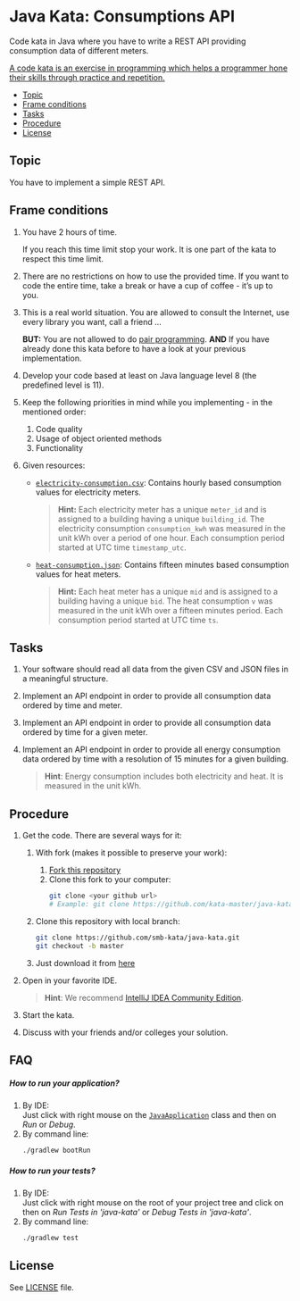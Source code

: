 # Java Kata: Consumptions API

Code kata in Java where you have to write a REST API providing consumption data of different meters.

[A code kata is an exercise in programming which helps a programmer hone their skills through practice and repetition.](https://en.wikipedia.org/wiki/Kata_(programming))

* [Topic](#topic)
* [Frame conditions](#frame-conditions)
* [Tasks](#tasks)
* [Procedure](#procedure)
* [License](#license)

## Topic

You have to implement a simple REST API.

## Frame conditions

1. You have 2 hours of time.

   If you reach this time limit stop your work.
   It is one part of the kata to respect this time limit.
   
2. There are no restrictions on how to use the provided time.
   If you want to code the entire time, take a break or have a cup of coffee - it’s up to you.

3. This is a real world situation. You are allowed to consult the Internet, use every library you want, call a friend ...

   **BUT:** You are not allowed to do [pair programming](https://en.wikipedia.org/wiki/Pair_programming).
   **AND** If you have already done this kata before to have a look at your previous implementation.

4. Develop your code based at least on Java language level 8 (the predefined level is 11).

5. Keep the following priorities in mind while you implementing - in the mentioned order:
   1. Code quality
   2. Usage of object oriented methods
   3. Functionality

6. Given resources:

   * [`electricity-consumption.csv`](src/main/resources/data/electricity-consumption.csv): Contains hourly based consumption values for electricity meters.
        > **Hint:** Each electricity meter has a unique `meter_id` and is assigned to a building having a unique `building_id`. The electricity consumption `consumption_kwh` was measured in the unit kWh over a period of one hour. Each consumption period started at UTC time `timestamp_utc`.
   * [`heat-consumption.json`](src/main/resources/data/heat-consumption.json): Contains fifteen minutes based consumption values for heat meters.
        > **Hint:** Each heat meter has a unique `mid` and is assigned to a building having a unique `bid`. The heat consumption `v` was measured in the unit kWh over a fifteen minutes period. Each consumption period started at UTC time `ts`.
          
## Tasks

1. Your software should read all data from the given CSV and JSON files in a meaningful structure.

2. Implement an API endpoint in order to provide all consumption data ordered by time and meter.

3. Implement an API endpoint in order to provide all consumption data ordered by time for a given meter.

4. Implement an API endpoint in order to provide all energy consumption data ordered by time with a resolution of 15 minutes for a given building.

   > **Hint**: Energy consumption includes both electricity and heat. It is measured in the unit kWh.

## Procedure

1. Get the code. There are several ways for it:

   1. With fork (makes it possible to preserve your work):
      1. [Fork this repository](https://github.com/smb-kata/java-kata/fork)
      2. Clone this fork to your computer:
         ```bash
         git clone <your github url>
         # Example: git clone https://github.com/kata-master/java-kata.git
         ```

   2. Clone this repository with local branch:
      ```bash
      git clone https://github.com/smb-kata/java-kata.git
      git checkout -b master      
      ```

   3. Just download it from [here](https://github.com/smb-kata/java-kata/archive/master.zip)

2. Open in your favorite IDE.

   > **Hint**: We recommend [IntelliJ IDEA Community Edition](https://www.jetbrains.com/idea).

3. Start the kata.

4. Discuss with your friends and/or colleges your solution.

## FAQ

##### How to run your application?

1. By IDE:<br/>
   Just click with right mouse on the [`JavaApplication`](src/main/java/org/smb/kata/java/JavaApplication.java) class and
   then on _Run_ or _Debug_.
2. By command line:
   ```bash
   ./gradlew bootRun
   ```
##### How to run your tests?

1. By IDE:<br/>
   Just click with right mouse on the root of your project tree and click on
   then on _Run Tests in 'java-kata'_ or _Debug Tests in 'java-kata'_.
2. By command line:
   ```bash
   ./gradlew test
   ```

## License

See [LICENSE](LICENSE) file.